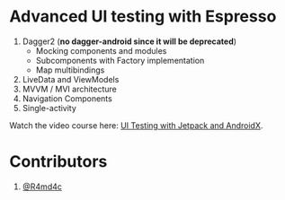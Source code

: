 # Advanced UI testing with Espresso

1. Dagger2 (**no dagger-android since it will be deprecated**)
     - Mocking components and modules
     - Subcomponents with Factory implementation
     - Map multibindings
2. LiveData and ViewModels
3. MVVM / MVI architecture
4. Navigation Components
5. Single-activity

<p>Watch the video course here: <a href="https://codingwithmitch.com/courses/ui-testing-jetpack-androidx/">UI Testing with Jetpack and AndroidX</a>.</p>

# Contributors
1. [@R4md4c](https://twitter.com/R4md4c)
